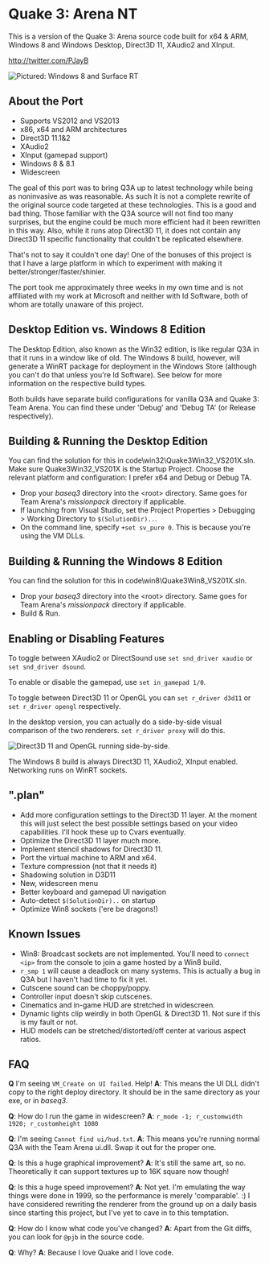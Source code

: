 # Quake 3: Arena NT #

This is a version of the Quake 3: Arena source code built for x64 & ARM, Windows 8 and Windows Desktop, Direct3D 11, XAudio2 and XInput.

http://twitter.com/PJayB

![Pictured: Windows 8 and Surface RT][1]



## About the Port ##

- Supports VS2012 and VS2013
- x86, x64 and ARM architectures
- Direct3D 11.1&2
- XAudio2
- XInput (gamepad support)
- Windows 8 & 8.1
- Widescreen

The goal of this port was to bring Q3A up to latest technology while being as noninvasive as was reasonable. As such it is not a complete rewrite of the original source code targeted at these technologies. This is a good and bad thing. Those familiar with the Q3A source will not find too many surprises, but the engine could be much more efficient had it been rewritten in this way. Also, while it runs atop Direct3D 11, it does not contain any Direct3D 11 specific functionality that couldn't be replicated elsewhere. 

That's not to say it couldn't one day! One of the bonuses of this project is that I have a large platform in which to experiment with making it better/stronger/faster/shinier.

The port took me approximately three weeks in my own time and is not affiliated with my work at Microsoft and neither with Id Software, both of whom are totally unaware of this project.

## Desktop Edition vs. Windows 8 Edition ##

The Desktop Edition, also known as the Win32 edition, is like regular Q3A in that it runs in a window like of old. The Windows 8 build, however, will generate a WinRT package for deployment in the Windows Store (although you can't do that unless you're Id Software). See below for more information on the respective build types.

Both builds have separate build configurations for vanilla Q3A and Quake 3: Team Arena. You can find these under 'Debug' and 'Debug TA' (or Release respectively).

## Building & Running the Desktop Edition ##

You can find the solution for this in code\win32\Quake3Win32_VS201X.sln. Make sure Quake3Win32_VS201X is the Startup Project. Choose the relevant platform and configuration: I prefer x64 and Debug or Debug TA. 

- Drop your _baseq3_ directory into the &lt;root&gt; directory. Same goes for Team Arena's _missionpack_ directory if applicable.
- If launching from Visual Studio, set the Project Properties > Debugging > Working Directory to `$(SolutionDir)..`.
- On the command line, specify `+set sv_pure 0`. This is because you're using the VM DLLs.

## Building & Running the Windows 8 Edition ##

You can find the solution for this in code\win8\Quake3Win8_VS201X.sln.

- Drop your _baseq3_ directory into the &lt;root&gt; directory. Same goes for Team Arena's _missionpack_ directory if applicable.
- Build & Run.

## Enabling or Disabling Features ##

To toggle between XAudio2 or DirectSound use `set snd_driver xaudio` or `set snd_driver dsound`.

To enable or disable the gamepad, use `set in_gamepad 1/0`.

To toggle between Direct3D 11 or OpenGL you can `set r_driver d3d11` or `set r_driver opengl` respectively.

In the desktop version, you can actually do a side-by-side visual comparison of the two renderers. `set r_driver proxy` will do this. 

![Direct3D 11 and OpenGL running side-by-side.][2]

The Windows 8 build is always Direct3D 11, XAudio2, XInput enabled. Networking runs on WinRT sockets.

## ".plan" ##

- Add more configuration settings to the Direct3D 11 layer. At the moment this will just select the best possible settings based on your video capabilities. I'll hook these up to Cvars eventually.
- Optimize the Direct3D 11 layer much more.
- Implement stencil shadows for Direct3D 11.
- Port the virtual machine to ARM and x64.
- Texture compression (not that it needs it)
- Shadowing solution in D3D11
- New, widescreen menu
- Better keyboard and gamepad UI navigation
- Auto-detect `$(SolutionDir)..` on startup
- Optimize Win8 sockets ('ere be dragons!)

## Known Issues ##

- Win8: Broadcast sockets are not implemented. You'll need to `connect <ip>` from the console to join a game hosted by a Win8 build.
- `r_smp 1` will cause a deadlock on many systems. This is actually a bug in Q3A but I haven't had time to fix it yet.
- Cutscene sound can be choppy/poppy.
- Controller input doesn't skip cutscenes.
- Cinematics and in-game HUD are stretched in widescreen.
- Dynamic lights clip weirdly in both OpenGL & Direct3D 11. Not sure if this is my fault or not.
- HUD models can be stretched/distorted/off center at various aspect ratios.

## FAQ ##

**Q** I'm seeing `VM_Create on UI failed`. Help!
**A**: This means the UI DLL didn't copy to the right deploy directory. It should be in the same directory as your exe, or in _baseq3_.

**Q**: How do I run the game in widescreen?
**A**: `r_mode -1; r_customwidth 1920; r_customheight 1080`

**Q**: I'm seeing `Cannot find ui/hud.txt`.
**A**: This means you're running normal Q3A with the Team Arena ui.dll. Swap it out for the proper one.

**Q**: Is this a huge graphical improvement?
**A**: It's still the same art, so no. Theoretically it can support textures up to 16K square now though!

**Q**: Is this a huge speed improvement?
**A**: Not yet. I'm emulating the way things were done in 1999, so the performance is merely 'comparable'. :) I have considered rewriting the renderer from the ground up on a daily basis since starting this project, but I've yet to cave in to this temptation.

**Q**: How do I know what code you've changed?
**A**: Apart from the Git diffs, you can look for `@pjb` in the source code.

**Q**: Why?
**A**: Because I love Quake and I love code.



  [1]: http://repo.pjblewis.com/q3d3d11/q3withsurfacert.jpg
  [2]: http://repo.pjblewis.com/q3d3d11/q3a-sbs.png
